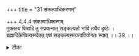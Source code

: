 +++
title = "31 संकल्पाधिकरणम्"

+++
4.4.4 संकल्पाधिकरणम्  
मुक्तस्य पित्रादि तु सप्रयत्नात् सङ्कल्पतो भावि तथैव दृष्टेः ।  
ब्रह्मादिकेष्वित्यसदेतत् एषां सङ्कल्पसत्यत्ववियोगतः स्यात् ।। 39 ।।

<details><summary>टीका</summary>

4.4.4 संकल्पाधिकरणम् The prima facie view is : the released soul in order to have the vision of his manes must have some effort because we see even in the case Brahma and the like their wishes are realised by will only by depending upon other efforts. This view is not correct. The छान्दोग्य text which states 'out of his will manes arise' does not specify the need of any other effort. Otherwise there will arise the contradition to the view. The mere will of the released soul would bring forth the manes before him. Notes : 1. VIII.ii.1.
</details>

